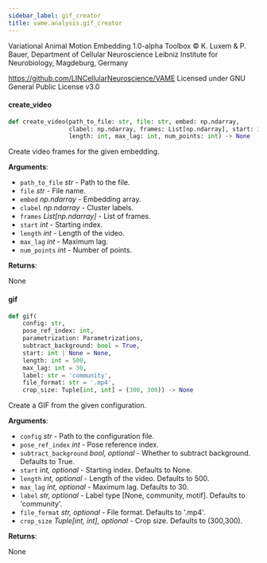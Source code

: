 ```yaml
---
sidebar_label: gif_creator
title: vame.analysis.gif_creator
---
```


Variational Animal Motion Embedding 1.0-alpha Toolbox
© K. Luxem &amp; P. Bauer, Department of Cellular Neuroscience
Leibniz Institute for Neurobiology, Magdeburg, Germany

https://github.com/LINCellularNeuroscience/VAME
Licensed under GNU General Public License v3.0

#### create\_video

```python
def create_video(path_to_file: str, file: str, embed: np.ndarray,
                 clabel: np.ndarray, frames: List[np.ndarray], start: int,
                 length: int, max_lag: int, num_points: int) -> None
```

Create video frames for the given embedding.

**Arguments**:

- `path_to_file` _str_ - Path to the file.
- `file` _str_ - File name.
- `embed` _np.ndarray_ - Embedding array.
- `clabel` _np.ndarray_ - Cluster labels.
- `frames` _List[np.ndarray]_ - List of frames.
- `start` _int_ - Starting index.
- `length` _int_ - Length of the video.
- `max_lag` _int_ - Maximum lag.
- `num_points` _int_ - Number of points.
  

**Returns**:

  None

#### gif

```python
def gif(
    config: str,
    pose_ref_index: int,
    parametrization: Parametrizations,
    subtract_background: bool = True,
    start: int | None = None,
    length: int = 500,
    max_lag: int = 30,
    label: str = 'community',
    file_format: str = '.mp4',
    crop_size: Tuple[int, int] = (300, 300)) -> None
```

Create a GIF from the given configuration.

**Arguments**:

- `config` _str_ - Path to the configuration file.
- `pose_ref_index` _int_ - Pose reference index.
- `subtract_background` _bool, optional_ - Whether to subtract background. Defaults to True.
- `start` _int, optional_ - Starting index. Defaults to None.
- `length` _int, optional_ - Length of the video. Defaults to 500.
- `max_lag` _int, optional_ - Maximum lag. Defaults to 30.
- `label` _str, optional_ - Label type [None, community, motif]. Defaults to &#x27;community&#x27;.
- `file_format` _str, optional_ - File format. Defaults to &#x27;.mp4&#x27;.
- `crop_size` _Tuple[int, int], optional_ - Crop size. Defaults to (300,300).
  

**Returns**:

  None

